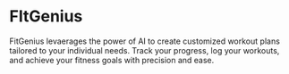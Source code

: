 # FItGenius
FitGenius levaerages the power of AI to create customized workout plans tailored to your individual needs. Track your progress, log your workouts, and achieve your fitness goals with precision and ease.
